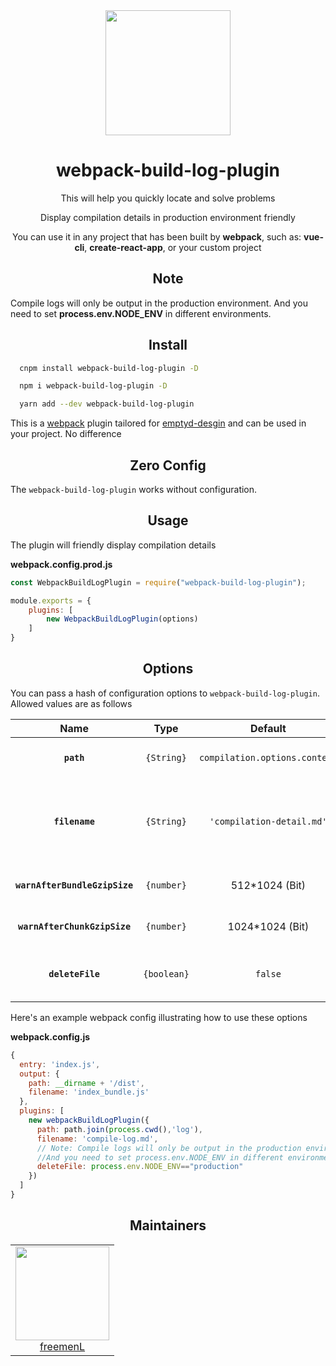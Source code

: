 <div align="center">
  <a href="https://github.com/webpack/webpack">
    <img width="200" height="200"
      src="https://webpack.js.org/assets/icon-square-big.svg">
  </a>
  <h1>webpack-build-log-plugin</h1>
  <p>This will help you quickly locate and solve problems</p>
  <p>Display compilation details in production environment friendly</p>
  <p>You can use it in any project that has been built by <strong>webpack</strong>, such as: <strong>vue-cli</strong>, <strong>create-react-app</strong>, or your custom project</p>
</div>
<h2 align="center">Note</h2>
Compile logs will only be output in the production environment.
And you need to set <strong>process.env.NODE_ENV</strong> in different environments.
<h2 align="center">Install</h2>

```bash
  cnpm install webpack-build-log-plugin -D
```

```bash
  npm i webpack-build-log-plugin -D
```

```bash
  yarn add --dev webpack-build-log-plugin
```

This is a [webpack](http://webpack.js.org/) plugin tailored for [emptyd-desgin](https://github.com/FreemenL/emptyd-admin-webpack) and can be used in your project. No difference

<h2 align="center">Zero Config</h2>

The `webpack-build-log-plugin` works without configuration.  

<h2 align="center">Usage</h2>

The plugin will friendly display compilation details

**webpack.config.prod.js**
```javascript
const WebpackBuildLogPlugin = require("webpack-build-log-plugin");

module.exports = {
    plugins: [
        new WebpackBuildLogPlugin(options)
    ]
}

```

<h2 align="center">Options</h2>

You can pass a hash of configuration options to `webpack-build-log-plugin`.
Allowed values are as follows

|Name|Type|Default|Description|
|:--:|:--:|:-----:|:----------|
|**`path`**|`{String}`|`compilation.options.context`|The path to use for the compile log|
|**`filename`**|`{String}`|`'compilation-detail.md'`|The file to write the compile log to. Defaults to `compilation-detail.md`|
|**`warnAfterBundleGzipSize`**|`{number}`|512*1024 (Bit)| Maximum limit for bundle files |
|**`warnAfterChunkGzipSize`**|`{number}`|1024*1024 (Bit)| Maximum limit for chunk files |
|**`deleteFile`**|`{boolean}`|`false`| Whether to delete compilation output |


Here's an example webpack config illustrating how to use these options

**webpack.config.js**
```js
{
  entry: 'index.js',
  output: {
    path: __dirname + '/dist',
    filename: 'index_bundle.js'
  },
  plugins: [
    new webpackBuildLogPlugin({
      path: path.join(process.cwd(),'log'),
      filename: 'compile-log.md',
      // Note: Compile logs will only be output in the production environment.
      //And you need to set process.env.NODE_ENV in different environments.
      deleteFile: process.env.NODE_ENV=="production"
    })
  ]
}
```

<h2 align="center">Maintainers</h2>

<table>
  <tbody>
    <tr>
      <td align="center">
        <img width="150" height="150"
        src="https://www.lgstatic.com/i/image/M00/70/45/CgpEMlm1eoaAT-7PAACXDPj8MC493.jpeg">
        </br>
        <a href="https://github.com/freemenL">freemenL</a>
      </td>
    </tr>
  <tbody>
</table>
